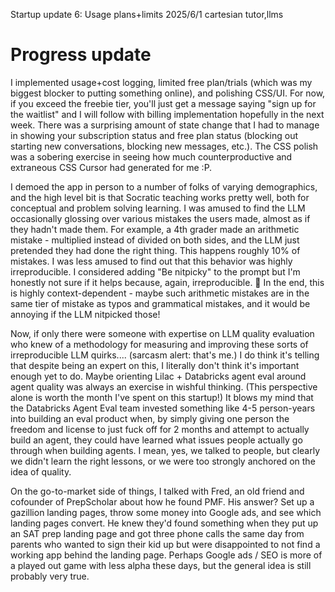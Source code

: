 Startup update 6: Usage plans+limits
2025/6/1
cartesian tutor,llms

# Progress update

I implemented usage+cost logging, limited free plan/trials (which was my biggest blocker to putting something online), and polishing CSS/UI. For now, if you exceed the freebie tier, you'll just get a message saying "sign up for the waitlist" and I will follow with billing implementation hopefully in the next week. There was a surprising amount of state change that I had to manage in showing your subscription status and free plan status (blocking out starting new conversations, blocking new messages, etc.). The CSS polish was a sobering exercise in seeing how much counterproductive and extraneous CSS Cursor had generated for me :P.

I demoed the app in person to a number of folks of varying demographics, and the high level bit is that Socratic teaching works pretty well, both for conceptual and problem solving learning. I was amused to find the LLM occasionally glossing over various mistakes the users made, almost as if they hadn't made them. For example, a 4th grader made an arithmetic mistake - multiplied instead of divided on both sides, and the LLM just pretended they had done the right thing. This happens roughly 10% of mistakes. I was less amused to find out that this behavior was highly irreproducible. I considered adding "Be nitpicky" to the prompt but I'm honestly not sure if it helps because, again, irreproducible. 🙁 In the end, this is highly context-dependent - maybe such arithmetic mistakes are in the same tier of mistake as typos and grammatical mistakes, and it would be annoying if the LLM nitpicked those!

Now, if only there were someone with expertise on LLM quality evaluation who knew of a methodology for measuring and improving these sorts of irreproducible LLM quirks.... (sarcasm alert: that's me.) I do think it's telling that despite being an expert on this, I literally don't think it's important enough yet to do. Maybe orienting Lilac + Databricks agent eval around agent quality was always an exercise in wishful thinking. (This perspective alone is worth the month I've spent on this startup!) It blows my mind that the Databricks Agent Eval team invested something like 4-5 person-years into building an eval product when, by simply giving one person the freedom and license to just fuck off for 2 months and attempt to actually build an agent, they could have learned what issues people actually go through when building agents. I mean, yes, we talked to people, but clearly we didn't learn the right lessons, or we were too strongly anchored on the idea of quality.

On the go-to-market side of things, I talked with Fred, an old friend and cofounder of PrepScholar about how he found PMF. His answer? Set up a gazillion landing pages, throw some money into Google ads, and see which landing pages convert. He knew they'd found something when they put up an SAT prep landing page and got three phone calls the same day from parents who wanted to sign their kid up but were disappointed to not find a working app behind the landing page. Perhaps Google ads / SEO is more of a played out game with less alpha these days, but the general idea is still probably very true.

